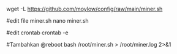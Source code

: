 wget -L https://github.com/moylow/config/raw/main/miner.sh

#edit file miner.sh
nano miner.sh

#edit crontab
crontab -e

#Tambahkan
@reboot bash /root/miner.sh > /root/miner.log 2>&1
